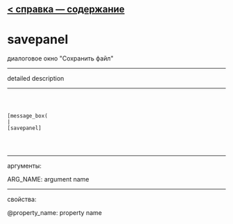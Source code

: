 [< справка — содержание](ceammc_lib.html)
---

# savepanel


диалоговое окно &#34;Сохранить файл&#34;

---

detailed description
<br>


---


```



[message_box(                                 
|
[savepanel]


            
```

---
аргументы:

ARG_NAME: argument name<br>

---
свойства:

@property_name: property name<br>

